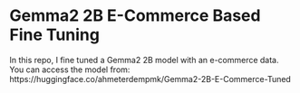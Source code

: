 <h1> Gemma2 2B E-Commerce Based Fine Tuning</h1>
<p>In this repo, I fine tuned a Gemma2 2B model with an e-commerce data. You can access the model from: https://huggingface.co/ahmeterdempmk/Gemma2-2B-E-Commerce-Tuned</p>
